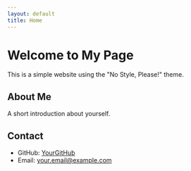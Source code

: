 ```yaml
---
layout: default
title: Home
---
```


# Welcome to My Page

This is a simple website using the "No Style, Please!" theme.

## About Me

A short introduction about yourself.

## Contact

- GitHub: [YourGitHub](https://github.com/yourusername)
- Email: your.email@example.com
